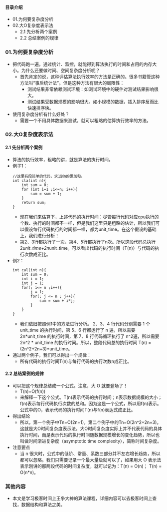 #### 目录介绍
- 01.为何要复杂度分析
- 02.大O复杂度表示法
    - 2.1 先分析两个案例
    - 2.2 总结案例的规律





### 01.为何要复杂度分析
- 把代码跑一遍，通过统计、监控，就能得到算法执行的时间和占用的内存大小。为什么还要做时间、空间复杂度分析呢？
    - 首先肯定的说，这种评估算法执行效率的方法是正确的。很多书籍管这种方法叫“事后统计法”。但是这种方法有很大的局限性：
        - 测试结果非常依赖测试环境：如测试环境中的硬件对测试结果影响很大。
        - 测试结果受数据规模的影响很大。如小规模的数据，插入排序反而比快速排序快。
- 使用复杂度分析有什么好处？
    - 需要一个不用具体数据来测试，就可以粗略的估算执行效率的方法。



### 02.大O复杂度表示法
#### 2.1 先分析两个案例
- 算法的执行效率，粗略的讲，就是算法的执行时间。
- 例子1：
    ```
    //这里有段简单的代码，求1到n的累加和。
    int cla(int n){
        int sum = 0;
        for (int i=1 ;i<=n; i++){
            sum = sum + 1;
        }
        return sum;
    }
    ```
    - 现在我们来估算下，上述代码的执行时间：尽管每行代码对应cpu执行的个数、执行的时间都不一样，但是我们这里只是粗略的估计，所以我们可以假设每行代码执行的时间都一样，都为unit_time。在这个假设的基础上，我们进行分析！
    - 第2、3行都执行了一次，第4、5行都执行了n次。所以这段代码总执行2*unit_time+2n*unit_time。可以看出代码的执行时间（T(n)）与代码的执行次数成正比。
- 例2：
    ```
    int cal(int n){
        int sum = 0;
        int i = 1; 
        int j = 1;
        for(; i<= n ;i++){
            j = 1;
            for(; j <= n ; j++){
                sum = sum + i*j;
            }
        }
    }
    ```
    - 我们依旧按照例1中的方法进行分析。 2、3、4 行代码分别需要 1 个 unit_time 的执行时间，第 5、6 行都运行了 n 遍，所以需要 2n*unit_time 的执行时间，第 7、8 行代码循环执行了 n^2遍，所以需要 2n^2 * unit_time 的执行时间。所以，整段代码总的执行时间 T(n) = (2n^2+2n+3)*unit_time。
- 通过两个例子，我们可以得出一个规律：
    - 所有代码的执行时间T(n)与每行代码的执行次数n成正比。


#### 2.2 总结案例的规律
- 可以把这个规律总结成一个公式。注意，大 O 就要登场了！
    - T(n)=O(f(n))
    - 来解释一下这个公式。T(n)表示代码的执行时间；n表示数据规模的大小；f(n)表示每行代码执行次数的总和。因为这是一个公式，所以用f(n)表示。公式中的O，表示代码的执行时间T(n)与f(n)表达式成正比。
- 得出结论
    - 所以，第一个例子中Tn=O(2n+1)，第二个例子中的Tn=O(2n^2+2n+3)。这就是大O时间复杂度表示法。大O时间复杂度实际上并不代表代码的具体执行时间，而是表示代码的执行时间随数据规模增长的变化趋势，所以也叫做时间渐进复杂度（asymptotic time complexity），简称时间复杂度。
- 注意要点
    - 当 n 很大时，公式中的低阶、常量、系数三部分并不左右增长趋势，所以都可以忽略。我们只需要记录一个最大量级就可以了，如果用大 O 表示法表示刚讲的那两段代码的时间复杂度，就可以记为：T(n) = O(n)； T(n) = O(n*n)。





### 其他内容
- 本文是学习极客时间上王争大神的算法课程，详细内容可以去极客时间上查找，数据结构和算法之美。




